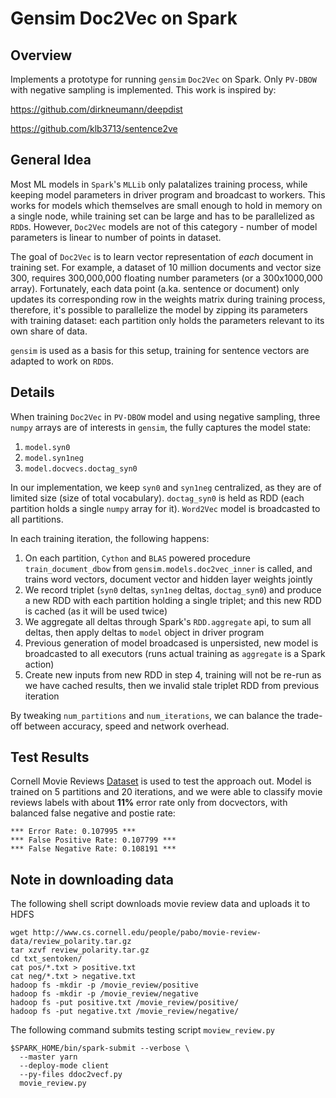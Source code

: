 # Gensim Doc2Vec on Spark

## Overview

Implements a prototype for running `gensim` `Doc2Vec` on Spark. Only `PV-DBOW` with negative sampling is implemented.
This work is inspired by:

https://github.com/dirkneumann/deepdist

https://github.com/klb3713/sentence2ve

## General Idea

Most ML models in `Spark`'s `MLLib` only palatalizes training process, while keeping model parameters in driver program and broadcast to workers. This works for models which themselves are small enough to hold in memory on a single node, while training set can be large and has to be parallelized as `RDD`s. However, `Doc2Vec` models are not of this category - number of model parameters is linear to number of points in dataset. 

The goal of `Doc2Vec` is to learn vector representation of _each_ document in training set. For example, a dataset of 10 million documents and vector size 300, requires 300,000,000 floating number parameters (or a 300x1000,000 array). Fortunately, each data point (a.ka. sentence or document) only updates its corresponding row in the weights matrix during training process, therefore, it's possible to parallelize the model by zipping its parameters with training dataset: each partition only holds the parameters relevant to its own share of data. 

`gensim` is used as a basis for this setup, training for sentence vectors are adapted to work on `RDD`s. 

## Details

When training `Doc2Vec` in `PV-DBOW` model and using negative sampling, three `numpy` arrays are of interests in `gensim`, the fully captures the model state:

1. `model.syn0`
2. `model.syn1neg`
3. `model.docvecs.doctag_syn0`

In our implementation, we keep `syn0` and `syn1neg` centralized, as they are of limited size (size of total vocabulary). `doctag_syn0` is held as RDD (each partition holds a single `numpy` array for it). `Word2Vec` model is broadcasted to all partitions. 

In each training iteration, the following happens:

1. On each partition, `Cython` and `BLAS` powered procedure `train_document_dbow` from `gensim.models.doc2vec_inner` is called, and trains word vectors, document vector and hidden layer weights jointly
2. We record triplet (`syn0` deltas, `syn1neg` deltas, `doctag_syn0`) and produce a new RDD with each partition holding a single triplet; and this new RDD is cached (as it will be used twice)
3. We aggregate all deltas through Spark's `RDD.aggregate` api, to sum all deltas, then apply deltas to `model` object in driver program
4. Previous generation of model broadcased is unpersisted, new model is broadcasted to all executors (runs actual training as `aggregate` is a Spark action)
5. Create new inputs from new RDD in step 4, training will not be re-run as we have cached results, then we invalid stale triplet RDD from previous iteration

By tweaking `num_partitions` and `num_iterations`, we can balance the trade-off between accuracy, speed and network overhead. 

## Test Results

Cornell Movie Reviews [Dataset](http://www.cs.cornell.edu/people/pabo/movie-review-data/) is used to test the approach out. Model is trained on 5 partitions and 20 iterations, and we were able to classify movie reviews labels with about **11%** error rate only from docvectors, with balanced false negative and postie rate: 

```
*** Error Rate: 0.107995 ***
*** False Positive Rate: 0.107799 ***
*** False Negative Rate: 0.108191 ***
```

## Note in downloading data

The following shell script downloads movie review data and uploads it to HDFS

```
wget http://www.cs.cornell.edu/people/pabo/movie-review-data/review_polarity.tar.gz
tar xzvf review_polarity.tar.gz
cd txt_sentoken/
cat pos/*.txt > positive.txt
cat neg/*.txt > negative.txt
hadoop fs -mkdir -p /movie_review/positive
hadoop fs -mkdir -p /movie_review/negative
hadoop fs -put positive.txt /movie_review/positive/
hadoop fs -put negative.txt /movie_review/negative/
```

The following command submits testing script `moview_review.py`

```
$SPARK_HOME/bin/spark-submit --verbose \
  --master yarn    
  --deploy-mode client 
  --py-files ddoc2vecf.py
  movie_review.py
```


